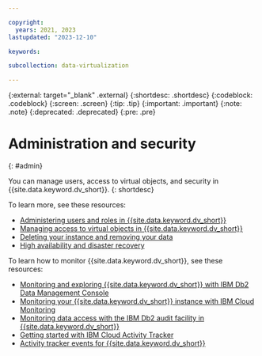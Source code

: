 ```yaml
---

copyright:
  years: 2021, 2023
lastupdated: "2023-12-10"

keywords: 

subcollection: data-virtualization

---
```


{:external: target="_blank" .external}
{:shortdesc: .shortdesc}
{:codeblock: .codeblock}
{:screen: .screen}
{:tip: .tip}
{:important: .important}
{:note: .note}
{:deprecated: .deprecated}
{:pre: .pre}

# Administration and security
{: #admin}

You can manage users, access to virtual objects, and security in {{site.data.keyword.dv_short}}.
{: shortdesc}

To learn more, see these resources:
- [Administering users and roles in {{site.data.keyword.dv_short}}](https://dataplatform.cloud.ibm.com/docs/content/dvaas/administer-dvaas.html)
- [Managing access to virtual objects in {{site.data.keyword.dv_short}}](https://dataplatform.cloud.ibm.com/docs/content/dvaas/dv-object-management.html)
- [Deleting your instance and removing your data](https://dataplatform.cloud.ibm.com/docs/content/dvaas/wq_remove.html)
- [High availability and disaster recovery](https://dataplatform.cloud.ibm.com/docs/content/dvaas/wq_high_availability.html)

To learn how to monitor {{site.data.keyword.dv_short}}, see these resources:
- [Monitoring and exploring {{site.data.keyword.dv_short}} with IBM Db2 Data Management Console](https://dataplatform.cloud.ibm.com/docs/content/dvaas/monitor-dv.html)
- [Monitoring your {{site.data.keyword.dv_short}} instance with IBM Cloud Monitoring](https://dataplatform.cloud.ibm.com/docs/content/dvaas/wq_monitor.html)
- [Monitoring data access with the IBM Db2 audit facility in {{site.data.keyword.dv_short}}](https://dataplatform.cloud.ibm.com/docs/content/dvaas/dvaas_audit_policy_guidelines.html)
- [Getting started with IBM Cloud Activity Tracker](https://cloud.ibm.com/docs/activity-tracker?topic=activity-tracker-getting-started)
- [Activity tracker events for {{site.data.keyword.dv_short}}](https://dataplatform.cloud.ibm.com/docs/content/wsj/admin/at-events.html?context=cpdaas#dv)
